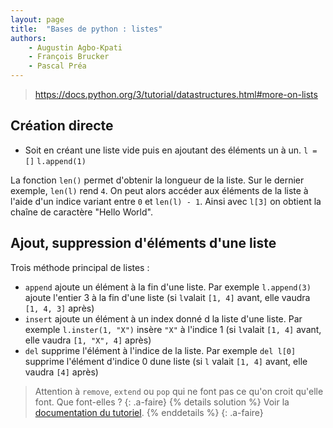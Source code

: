 ```yaml
---
layout: page
title:  "Bases de python : listes"
authors: 
    - Augustin Agbo-Kpati
    - François Brucker
    - Pascal Préa
---
```



> <https://docs.python.org/3/tutorial/datastructures.html#more-on-lists>

## Création directe


* Soit en créant une liste vide puis en ajoutant des éléments un à un. `l = []` `l.append(1)`

La fonction `len()` permet d'obtenir la longueur de la liste. Sur le dernier exemple, `len(l)` rend `4`.
On peut alors accéder aux éléments de la liste à l'aide d'un indice variant entre `0` et `len(l) - 1`. Ainsi  avec `l[3]` on obtient la chaîne de caractère "Hello World".


## Ajout, suppression d'éléments d'une liste

Trois méthode principal de listes :

* `append` ajoute un élément à la fin d'une liste. Par exemple `l.append(3)` ajoute l'entier 3 à la fin d'une liste (si `l`valait `[1, 4]` avant, elle vaudra `[1, 4, 3]` après)
* `insert` ajoute un élément à un index donné d la liste d'une liste. Par exemple `l.inster(1, "X")` insère `"X"` à l'indice 1 (si `l`valait `[1, 4]` avant, elle vaudra `[1, "X", 4]` après)
* `del` supprime l'élément à l'indice de la liste. Par exemple `del l[0]` supprime l'élément d'indice 0 dune liste (si `l` valait `[1, 4]` avant, elle vaudra `[4]` après)

> Attention à `remove`, `extend` ou `pop` qui ne font pas ce qu'on croit qu'elle font. Que font-elles ?
{: .a-faire}
{% details solution %}
Voir la [documentation du tutoriel](https://docs.python.org/3/tutorial/datastructures.html#more-on-lists).
{% enddetails %}
{: .a-faire}

